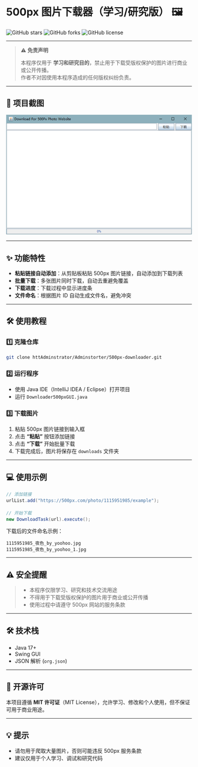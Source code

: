 
# 500px 图片下载器（学习/研究版） 🖼️

![GitHub stars](https://img.shields.io/github/stars/Adminstorter/500px-downloader?style=for-the-badge)
![GitHub forks](https://img.shields.io/github/forks/Adminstorter/500px-downloader?style=for-the-badge)
![GitHub license](https://img.shields.io/github/Adminstorter/500px-downloader?style=for-the-badge)

---

> ⚠️ **免责声明**
>
> 本程序仅用于 **学习和研究目的**，禁止用于下载受版权保护的图片进行商业或公开传播。  
> 作者不对因使用本程序造成的任何版权纠纷负责。

---

## 🎨 项目截图

<div align="center">
<img src="docs/screenshot.png" alt="程序截图" width="600">
</div>

---

## ✨ 功能特性

- **粘贴链接自动添加**：从剪贴板粘贴 500px 图片链接，自动添加到下载列表  
- **批量下载**：多张图片同时下载，自动去重避免覆盖  
- **下载进度**：下载过程中显示进度条  
- **文件命名**：根据图片 ID 自动生成文件名，避免冲突  

---

## 🛠️ 使用教程

### 1️⃣ 克隆仓库

```bash
git clone httAdminstrator/Adminstorter/500px-downloader.git
````

### 2️⃣ 运行程序

* 使用 Java IDE（IntelliJ IDEA / Eclipse）打开项目
* 运行 `Downloader500pxGUI.java`

### 3️⃣ 下载图片

1. 粘贴 500px 图片链接到输入框
2. 点击 **“粘贴”** 按钮添加链接
3. 点击 **“下载”** 开始批量下载
4. 下载完成后，图片将保存在 `downloads` 文件夹

---

## 💻 使用示例

```java
// 添加链接
urlList.add("https://500px.com/photo/1115951985/example");

// 开始下载
new DownloadTask(url).execute();
```

下载后的文件命名示例：

```
1115951985_夜色_by_yoohoo.jpg
1115951985_夜色_by_yoohoo_1.jpg
```

---

## ⚠️ 安全提醒

> * 本程序仅限学习、研究和技术交流用途
> * 不得用于下载受版权保护的图片用于商业或公开传播
> * 使用过程中请遵守 500px 网站的服务条款

---

## 🛠 技术栈

* Java 17+
* Swing GUI
* JSON 解析 (`org.json`)

---

## 📄 开源许可

本项目遵循 **MIT 许可证**（MIT License），允许学习、修改和个人使用，但不保证可用于商业用途。

---

## 💡 提示

* 请勿用于爬取大量图片，否则可能违反 500px 服务条款
* 建议仅用于个人学习、调试和研究代码

